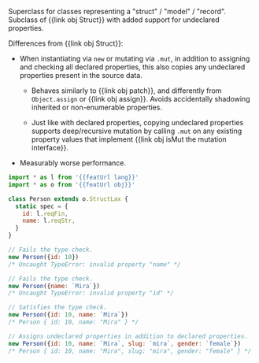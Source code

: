Superclass for classes representing a "struct" / "model" / "record". Subclass of {{link obj Struct}} with added support for undeclared properties.

Differences from {{link obj Struct}}:

  * When instantiating via `new` or mutating via `.mut`, in addition to assigning and checking all declared properties, this also copies any undeclared properties present in the source data.

    * Behaves similarly to {{link obj patch}}, and differently from `Object.assign` or {{link obj assign}}. Avoids accidentally shadowing inherited or non-enumerable properties.

    * Just like with declared properties, copying undeclared properties supports deep/recursive mutation by calling `.mut` on any existing property values that implement {{link obj isMut the mutation interface}}.

  * Measurably worse performance.

```js
import * as l from '{{featUrl lang}}'
import * as o from '{{featUrl obj}}'

class Person extends o.StructLax {
  static spec = {
    id: l.reqFin,
    name: l.reqStr,
  }
}

// Fails the type check.
new Person({id: 10})
/* Uncaught TypeError: invalid property "name" */

// Fails the type check.
new Person({name: `Mira`})
/* Uncaught TypeError: invalid property "id" */

// Satisfies the type check.
new Person({id: 10, name: `Mira`})
/* Person { id: 10, name: "Mira" } */

// Assigns undeclared properties in addition to declared properties.
new Person({id: 10, name: `Mira`, slug: `mira`, gender: `female`})
/* Person { id: 10, name: "Mira", slug: "mira", gender: "female" } */
```
